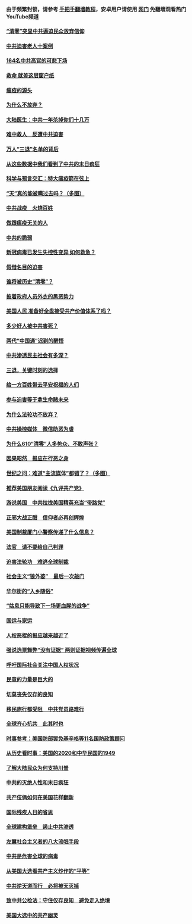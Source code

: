 #### 由于频繁封锁，请参考 [手把手翻墙教程](https://github.com/gfw-breaker/guides/wiki/)，安卓用户请使用 [网门](https://github.com/gfw-breaker/nogfw/blob/master/dl.md?t=01241700) 免翻墙观看热门YouTube频道 

#### [“清零”突显中共逼迫民众放弃信仰](../pages/251/418995.md?t=01241700) 

#### [中共迫害老人十案例](../pages/251/418831.md?t=01241700) 

#### [164名中共高官的可悲下场](../pages/251/418676.md?t=01241700) 

#### [救命 就差这层窗户纸](../pages/251/418706.md?t=01241700) 

#### [瘟疫的源头](../pages/251/418661.md?t=01241700) 

#### [为什么不放弃？](../pages/251/418691.md?t=01241700) 

#### [大陆医生：中共一年杀掉你们十几万](../pages/251/418670.md?t=01241700) 

#### [难中救人　反遭中共迫害](../pages/251/418414.md?t=01241700) 

#### [万人“三退”名单的背后](../pages/251/418505.md?t=01241700) 

#### [从这些数据中我们看到了中共的末日疯狂](../pages/251/418420.md?t=01241700) 

#### [科学与预言交汇：特大瘟疫箭在弦上](../pages/251/418266.md?t=01241700) 

#### [“天”真的能被瞒过去吗？（多图）](../pages/251/418308.md?t=01241700) 

#### [中共战疫　火烧百姓](../pages/251/418220.md?t=01241700) 

#### [做跟瘟疫无关的人](../pages/251/418171.md?t=01241700) 

#### [中共的脆弱](../pages/251/418196.md?t=01241700) 

#### [新冠病毒已发生失控性变异 如何救急？](../pages/251/418032.md?t=01241700) 

#### [假借名目的迫害](../pages/251/418055.md?t=01241700) 

#### [谁将被历史“清零”？](../pages/251/417485.md?t=01241700) 

#### [披着政府人员外衣的黑恶势力](../pages/251/417442.md?t=01241700) 

#### [美国人民 准备好全盘接受共产价值体系了吗？](../pages/251/417491.md?t=01241700) 

#### [多少好人被中共害死？](../pages/251/417144.md?t=01241700) 

#### [两代“中国通”迟到的醒悟](../pages/251/417064.md?t=01241700) 

#### [中共渗透民主社会有多深？](../pages/251/417063.md?t=01241700) 

#### [三退，关键时刻的选择](../pages/251/416969.md?t=01241700) 

#### [给一方百姓带去平安祝福的人们](../pages/251/416941.md?t=01241700) 

#### [参与迫害等于拿生命赌未来](../pages/251/416856.md?t=01241700) 

#### [为什么法轮功不放弃？](../pages/251/416864.md?t=01241700) 

#### [中共操控媒体　微信助恶为虐](../pages/251/416724.md?t=01241700) 

#### [为什么610“清零”人多势众、不敢声张？](../pages/251/416632.md?t=01241700) 

#### [因果昭然　报应在行恶之身](../pages/251/416582.md?t=01241700) 

#### [世纪之问：难道“主流媒体”都错了？（多图）](../pages/251/416571.md?t=01241700) 

#### [推荐美国朋友阅读《九评共产党》](../pages/251/416510.md?t=01241700) 

#### [游说美国　中共拉拢美国精英充当“带路党”](../pages/251/416529.md?t=01241700) 

#### [正邪大战正酣　信仰者必再创辉煌](../pages/251/416433.md?t=01241700) 

#### [美国制裁厦门小警察传递了什么信息？](../pages/251/416432.md?t=01241700) 

#### [法官　请不要给自己判罪](../pages/251/416379.md?t=01241700) 

#### [迫害法轮功　难逃全球制裁](../pages/251/416380.md?t=01241700) 

#### [社会主义“狼外婆”　最后一次敲门](../pages/251/416394.md?t=01241700) 

#### [华尔街的“入乡随俗”](../pages/251/416395.md?t=01241700) 

#### [“姑息只能导致下一场更血腥的战争”](../pages/251/416223.md?t=01241700) 

#### [国运与家运](../pages/251/416224.md?t=01241700) 

#### [人权恶棍的报应越来越近了](../pages/251/416276.md?t=01241700) 

#### [强说选票舞弊“没有证据” 两则证据视频传遍全球](../pages/251/416227.md?t=01241700) 

#### [呼吁国际社会关注中国人权状况](../pages/251/416135.md?t=01241700) 

#### [民意的力量是巨大的](../pages/251/416222.md?t=01241700) 

#### [切莫丧失仅存的良知](../pages/251/416134.md?t=01241700) 

#### [移民旅行都受阻　中共党员路难行](../pages/251/416033.md?t=01241700) 

#### [全球齐心抗共　此其时也](../pages/251/415989.md?t=01241700) 

#### [时事参考：美国防部罢免基辛格等11名国防政策顾问](../pages/251/415970.md?t=01241700) 

#### [从历史看时事：美国的2020和中华民国的1949](../pages/251/415949.md?t=01241700) 

#### [了解大陆民众为何支持川普](../pages/251/415950.md?t=01241700) 

#### [中共的灭绝人性和末日疯狂](../pages/251/415944.md?t=01241700) 

#### [共产伎俩如何在美国花样翻新](../pages/251/415908.md?t=01241700) 

#### [国际残疾人日的省思](../pages/251/415849.md?t=01241700) 

#### [全球建构堡垒　遏止中共渗透](../pages/251/415850.md?t=01241700) 

#### [左翼社会主义者的八大流氓手段](../pages/251/415802.md?t=01241700) 

#### [中共是危害全球的病毒](../pages/251/415569.md?t=01241700) 

#### [从美国大选看共产主义炒作的“平等”](../pages/251/415654.md?t=01241700) 

#### [中共逆天道而行　必将被天灭掉](../pages/251/415626.md?t=01241700) 

#### [致中共公检法：守住仅存良知　避免走入绝境](../pages/251/415627.md?t=01241700) 

#### [美国大选中的共产幽灵](../pages/251/415618.md?t=01241700) 

